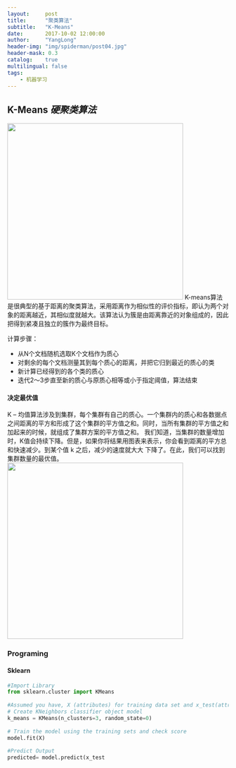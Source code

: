 ```yaml
---
layout:     post
title:      "聚类算法"
subtitle:   "K-Means"
date:       2017-10-02 12:00:00
author:     "YangLong"
header-img: "img/spiderman/post04.jpg"
header-mask: 0.3
catalog:    true 
multilingual: false  
tags:
    - 机器学习
---
```

## K-Means *硬聚类算法* 

<img width='400px' src='https://raw.githubusercontent.com/ylhelloworld/resource/master/Image/20190414_k_means_01.jpeg'/>
K-means算法是很典型的基于距离的聚类算法，采用距离作为相似性的评价指标，即认为两个对象的距离越近，其相似度就越大。该算法认为簇是由距离靠近的对象组成的，因此把得到紧凑且独立的簇作为最终目标。
  

计算步骤：
- 从N个文档随机选取K个文档作为质心
- 对剩余的每个文档测量其到每个质心的距离，并把它归到最近的质心的类
- 新计算已经得到的各个类的质心
- 迭代2～3步直至新的质心与原质心相等或小于指定阈值，算法结束
 
#### 决定最优值 
K – 均值算法涉及到集群，每个集群有自己的质心。一个集群内的质心和各数据点之间距离的平方和形成了这个集群的平方值之和。同时，当所有集群的平方值之和加起来的时候，就组成了集群方案的平方值之和。
我们知道，当集群的数量增加时，K值会持续下降。但是，如果你将结果用图表来表示，你会看到距离的平方总和快速减少。到某个值 k 之后，减少的速度就大大 下降了。在此，我们可以找到集群数量的最优值。
<img width='400px' src='https://raw.githubusercontent.com/ylhelloworld/resource/master/Image/20190414_k_means_02.jpeg'/>

### Programing

#### Sklearn 

```python
#Import Library
from sklearn.cluster import KMeans
 
#Assumed you have, X (attributes) for training data set and x_test(attributes) of test_dataset
# Create KNeighbors classifier object model 
k_means = KMeans(n_clusters=3, random_state=0)
 
# Train the model using the training sets and check score
model.fit(X)
 
#Predict Output
predicted= model.predict(x_test
```